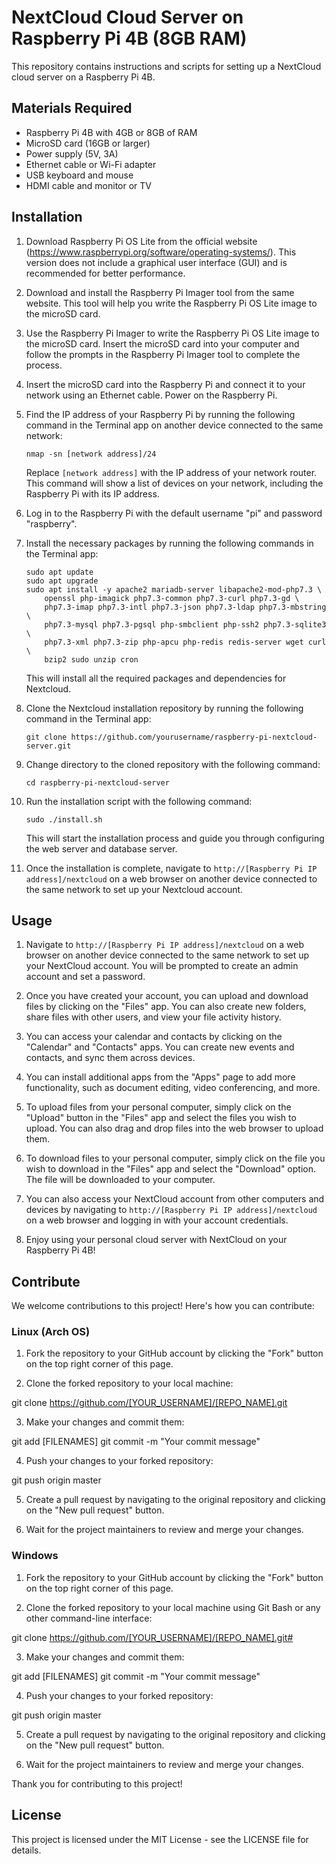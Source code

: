 # NextCloud Cloud Server on Raspberry Pi 4B (8GB RAM)

This repository contains instructions and scripts for setting up a NextCloud cloud server on a Raspberry Pi 4B.

## Materials Required

- Raspberry Pi 4B with 4GB or 8GB of RAM
- MicroSD card (16GB or larger)
- Power supply (5V, 3A)
- Ethernet cable or Wi-Fi adapter
- USB keyboard and mouse
- HDMI cable and monitor or TV

## Installation

1. Download Raspberry Pi OS Lite from the official website (https://www.raspberrypi.org/software/operating-systems/). This version does not include a graphical user interface (GUI) and is recommended for better performance.

2. Download and install the Raspberry Pi Imager tool from the same website. This tool will help you write the Raspberry Pi OS Lite image to the microSD card.

3. Use the Raspberry Pi Imager to write the Raspberry Pi OS Lite image to the microSD card. Insert the microSD card into your computer and follow the prompts in the Raspberry Pi Imager tool to complete the process.

4. Insert the microSD card into the Raspberry Pi and connect it to your network using an Ethernet cable. Power on the Raspberry Pi.

5. Find the IP address of your Raspberry Pi by running the following command in the Terminal app on another device connected to the same network:

    ```
    nmap -sn [network address]/24
    ```

    Replace `[network address]` with the IP address of your network router. This command will show a list of devices on your network, including the Raspberry Pi with its IP address.

6. Log in to the Raspberry Pi with the default username "pi" and password "raspberry".

7. Install the necessary packages by running the following commands in the Terminal app:

    ```
    sudo apt update
    sudo apt upgrade
    sudo apt install -y apache2 mariadb-server libapache2-mod-php7.3 \
        openssl php-imagick php7.3-common php7.3-curl php7.3-gd \
        php7.3-imap php7.3-intl php7.3-json php7.3-ldap php7.3-mbstring \
        php7.3-mysql php7.3-pgsql php-smbclient php-ssh2 php7.3-sqlite3 \
        php7.3-xml php7.3-zip php-apcu php-redis redis-server wget curl \
        bzip2 sudo unzip cron
    ```

    This will install all the required packages and dependencies for Nextcloud.

8. Clone the Nextcloud installation repository by running the following command in the Terminal app:

    ```
    git clone https://github.com/yourusername/raspberry-pi-nextcloud-server.git
    ```

9. Change directory to the cloned repository with the following command:

    ```
    cd raspberry-pi-nextcloud-server
    ```

10. Run the installation script with the following command:

    ```
    sudo ./install.sh
    ```

    This will start the installation process and guide you through configuring the web server and database server.

11. Once the installation is complete, navigate to `http://[Raspberry Pi IP address]/nextcloud` on a web browser on another device connected to the same network to set up your Nextcloud account.

## Usage

1. Navigate to `http://[Raspberry Pi IP address]/nextcloud` on a web browser on another device connected to the same network to set up your NextCloud account. You will be prompted to create an admin account and set a password.

2. Once you have created your account, you can upload and download files by clicking on the "Files" app. You can also create new folders, share files with other users, and view your file activity history.

3. You can access your calendar and contacts by clicking on the "Calendar" and "Contacts" apps. You can create new events and contacts, and sync them across devices.

4. You can install additional apps from the "Apps" page to add more functionality, such as document editing, video conferencing, and more.

5. To upload files from your personal computer, simply click on the "Upload" button in the "Files" app and select the files you wish to upload. You can also drag and drop files into the web browser to upload them.

6. To download files to your personal computer, simply click on the file you wish to download in the "Files" app and select the "Download" option. The file will be downloaded to your computer.

7. You can also access your NextCloud account from other computers and devices by navigating to `http://[Raspberry Pi IP address]/nextcloud` on a web browser and logging in with your account credentials.

8. Enjoy using your personal cloud server with NextCloud on your Raspberry Pi 4B!

## Contribute

We welcome contributions to this project! Here's how you can contribute:

### Linux (Arch OS)

1. Fork the repository to your GitHub account by clicking the "Fork" button on the top right corner of this page.

2. Clone the forked repository to your local machine:

git clone https://github.com/[YOUR_USERNAME]/[REPO_NAME].git

3. Make your changes and commit them:

git add [FILENAMES]
git commit -m "Your commit message"

4. Push your changes to your forked repository:

git push origin master

5. Create a pull request by navigating to the original repository and clicking on the "New pull request" button. 

6. Wait for the project maintainers to review and merge your changes.

### Windows

1. Fork the repository to your GitHub account by clicking the "Fork" button on the top right corner of this page.

2. Clone the forked repository to your local machine using Git Bash or any other command-line interface:

git clone https://github.com/[YOUR_USERNAME]/[REPO_NAME].git#

3. Make your changes and commit them:

git add [FILENAMES]
git commit -m "Your commit message"

4. Push your changes to your forked repository:

git push origin master

5. Create a pull request by navigating to the original repository and clicking on the "New pull request" button.

6. Wait for the project maintainers to review and merge your changes.

Thank you for contributing to this project!

## License

This project is licensed under the MIT License - see the LICENSE file for details.
